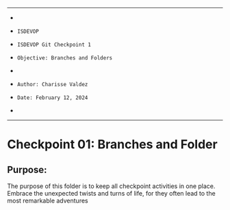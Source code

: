 **********************************************************************
*
*     ISDEVOP
*     ISDEVOP Git Checkpoint 1
*     Objective: Branches and Folders
*     
*     Author: Charisse Valdez
*     Date: February 12, 2024
*     
**********************************************************************

# Checkpoint 01: Branches and Folder
## Purpose:
The purpose of this folder is to keep all checkpoint activities in one place. Embrace the unexpected twists and turns of life, for they often lead to the most remarkable adventures